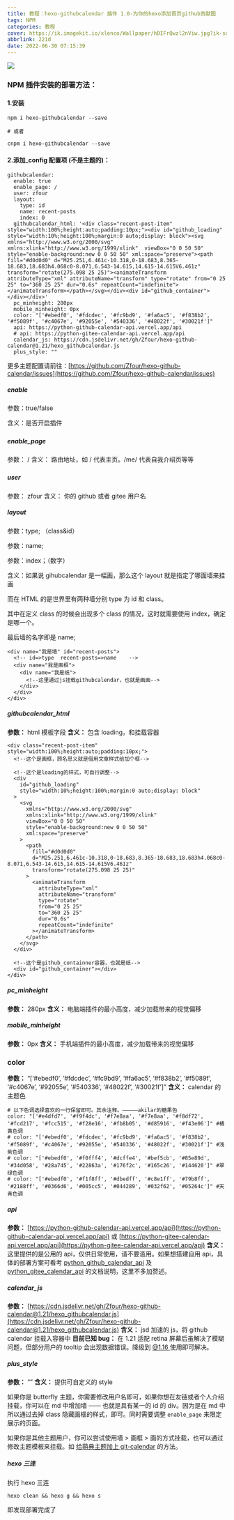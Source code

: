 ```yaml
---
title: 教程：hexo-githubcalendar 插件 1.0-为你的hexo添加首页github贡献图
tags: NPM
categories: 教程
cover: https://ik.imagekit.io/xlenco/Wallpaper/hDIFrQwzl2nViw.jpg?ik-sdk-version=javascript-1.4.3&updatedAt=1661601142377
abbrlink: 221d
date: 2022-06-30 07:15:39
---
```


![](https://ik.imagekit.io/nicexl/text/dgfhrjn_MFJ_84700.png?ik-sdk-version=javascript-1.4.3&updatedAt=1656554940160#crop=0&crop=0&crop=1&crop=1&id=naPUs&originHeight=313&originWidth=865&originalType=binary&ratio=1&rotation=0&showTitle=false&status=done&style=none&title=)

### NPM 插件安装的部署方法：

#### 1.安装

```
npm i hexo-githubcalendar --save

# 或者

cnpm i hexo-githubcalendar --save
```

#### 2.添加\_config 配置项 (不是主题的)：

```
githubcalendar:
  enable: true
  enable_page: /
  user: zfour
  layout:
    type: id
    name: recent-posts
    index: 0
  githubcalendar_html: '<div class="recent-post-item" style="width:100%;height:auto;padding:10px;"><div id="github_loading" style="width:10%;height:100%;margin:0 auto;display: block"><svg xmlns="http://www.w3.org/2000/svg" xmlns:xlink="http://www.w3.org/1999/xlink"  viewBox="0 0 50 50" style="enable-background:new 0 0 50 50" xml:space="preserve"><path fill="#d0d0d0" d="M25.251,6.461c-10.318,0-18.683,8.365-18.683,18.683h4.068c0-8.071,6.543-14.615,14.615-14.615V6.461z" transform="rotate(275.098 25 25)"><animateTransform attributeType="xml" attributeName="transform" type="rotate" from="0 25 25" to="360 25 25" dur="0.6s" repeatCount="indefinite"></animateTransform></path></svg></div><div id="github_container"></div></div>'
  pc_minheight: 280px
  mobile_minheight: 0px
  color: "['#ebedf0', '#fdcdec', '#fc9bd9', '#fa6ac5', '#f838b2', '#f5089f', '#c4067e', '#92055e', '#540336', '#48022f', '#30021f']"
  api: https://python-github-calendar-api.vercel.app/api
  # api: https://python-gitee-calendar-api.vercel.app/api
  calendar_js: https://cdn.jsdelivr.net/gh/Zfour/hexo-github-calendar@1.21/hexo_githubcalendar.js
  plus_style: ""
```

更多主题配置请前往：[https://github.com/Zfour/hexo-github-calendar/issues](https://github.com/Zfour/hexo-github-calendar/issues)

##### enable

参数：true/false

含义：是否开启插件

#####

##### enable_page

参数： /
含义： 路由地址，如 / 代表主页。/me/ 代表自我介绍页等等

#####

##### user

参数： zfour
含义： 你的 github 或者 gitee 用户名

##### layout

参数：type; （class&id）

参数：name;

参数：index；（数字）

含义：如果说 gihubcalendar 是一幅画，那么这个 layout 就是指定了哪面墙来挂画

而在 HTML 的是世界里有两种墙分别 type 为 id 和 class。

其中在定义 class 的时候会出现多个 class 的情况，这时就需要使用 index，确定是哪一个。

最后墙的名字即是 name;

```
<div name="我是墙" id="recent-posts">
  <!-- id=>type  recent-posts=>name    -->
  <div name="我是画框">
    <div name="我是纸">
      <!--这里通过js挂载githubcalendar，也就是画画-->
    </div>
  </div>
</div>
```

##### githubcalendar_html

**参数：** html 模板字段
**含义：** 包含 loading，和挂载容器

```
<div class="recent-post-item" style="width:100%;height:auto;padding:10px;">
  <!--这个是画框，顾名思义就是借用文章样式给加个框-->

  <!--这个是loading的样式，可自行调整-->
  <div
    id="github_loading"
    style="width:10%;height:100%;margin:0 auto;display: block"
  >
    <svg
      xmlns="http://www.w3.org/2000/svg"
      xmlns:xlink="http://www.w3.org/1999/xlink"
      viewBox="0 0 50 50"
      style="enable-background:new 0 0 50 50"
      xml:space="preserve"
    >
      <path
        fill="#d0d0d0"
        d="M25.251,6.461c-10.318,0-18.683,8.365-18.683,18.683h4.068c0-8.071,6.543-14.615,14.615-14.615V6.461z"
        transform="rotate(275.098 25 25)"
      >
        <animateTransform
          attributeType="xml"
          attributeName="transform"
          type="rotate"
          from="0 25 25"
          to="360 25 25"
          dur="0.6s"
          repeatCount="indefinite"
        ></animateTransform>
      </path>
    </svg>
  </div>

  <!--这个是github_containner容器，也就是纸-->
  <div id="github_container"></div>
</div>
```

##### pc_minheight

**参数：** 280px
**含义：** 电脑端插件的最小高度，减少加载带来的视觉偏移

##### mobile_minheight

**参数：** 0px
**含义：** 手机端插件的最小高度，减少加载带来的视觉偏移

### color

**参数：** “[‘#ebedf0’, ‘#fdcdec’, ‘#fc9bd9’, ‘#fa6ac5’, ‘#f838b2’, ‘#f5089f’, ‘#c4067e’, ‘#92055e’, ‘#540336’, ‘#48022f’, ‘#30021f’]”
**含义：** calendar 的主题色

```
# 以下色调选择喜欢的一行保留即可。其余注释。—————akilar的糖果色
color: "['#e4dfd7', '#f9f4dc', '#f7e8aa', '#f7e8aa', '#f8df72', '#fcd217', '#fcc515', '#f28e16', '#fb8b05', '#d85916', '#f43e06']" #橘黄色调
# color: "['#ebedf0', '#fdcdec', '#fc9bd9', '#fa6ac5', '#f838b2', '#f5089f', '#c4067e', '#92055e', '#540336', '#48022f', '#30021f']" #浅紫色调
# color: "['#ebedf0', '#f0fff4', '#dcffe4', '#bef5cb', '#85e89d', '#34d058', '#28a745', '#22863a', '#176f2c', '#165c26', '#144620']" #翠绿色调
# color: "['#ebedf0', '#f1f8ff', '#dbedff', '#c8e1ff', '#79b8ff', '#2188ff', '#0366d6', '#005cc5', '#044289', '#032f62', '#05264c']" #天青色调
```

##### api

**参数：** [https://python-github-calendar-api.vercel.app/api](https://python-github-calendar-api.vercel.app/api)
或 [https://python-gitee-calendar-api.vercel.app/api](https://python-gitee-calendar-api.vercel.app/api)
**含义：** 这里提供的是公用的 api，仅供日常使用，请不要滥用。如果想搭建自用 api，具体的部署方案可看考 [python_github_calendar_api](https://github.com/Zfour/python_github_calendar_api) 及 [python_gitee_calendar_api](https://github.com/Zfour/python_gitee_calendar_api) 的文档说明，这里不多加赘述。

##### calendar_js

**参数：** [https://cdn.jsdelivr.net/gh/Zfour/hexo-github-calendar@1.21/hexo_githubcalendar.js](https://cdn.jsdelivr.net/gh/Zfour/hexo-github-calendar@1.21/hexo_githubcalendar.js)
**含义：** jsd 加速的 js，将 github calendar 挂载入容器中
**目前已知 bug：** 在 1.21 适配 retina 屏幕后虽解决了模糊问题，但部分用户的 tooltip 会出现数据错误。降级到 [@1.16 ](/1.16) 使用即可解决。

##### plus_style

**参数：** “”
**含义：** 提供可自定义的 style

如果你是 butterfly 主题，你需要修改用户名即可，如果你想在友链或者个人介绍挂载，你可以在 md 中增加墙 —— 也就是具有某一的 id 的 div。因为是在 md 中所以通过去掉 class 隐藏画框的样式，即可。同时需要调整 `enable_page` 来限定展示的页面。

如果你是其他主题用户，你可以尝试使用墙 > 画框 > 画的方式挂载，也可以通过修改主题模板来挂载。如
[给萌典主题加上 git-calendar](https://imciraos.com/posts/353f0aee/) 的方法。

##### hexo 三连

执行 hexo 三连

```
hexo clean && hexo g && hexo s
```

即发现部署完成了
